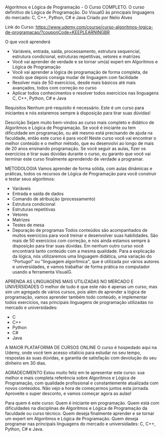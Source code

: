 Algoritmos e Lógica de Programação - O Curso COMPLETO.
O curso definitivo de Lógica de Programação. Do VisualG às principais linguagens do mercado: C, C++, Python, C# e Java
Criado por Nelio Alves

Link do Curso:
https://www.udemy.com/course/curso-algoritmos-logica-de-programacao/?couponCode=KEEPLEARNINGBR

O que você aprenderá
- Variáveis, entrada, saída, processamento, estrutura sequencial, estrutura condicional, estruturas repetitivas, vetores e matrizes
- Você vai aprender de verdade e se tornar um(a) expert em Algoritmos e Lógica de Programação
- Você vai aprender a lógica de programação de forma completa, de modo que depois consiga mudar de linguagem com facilidade
- Resolver mais de 50 exercícios, desde mais básicos até mais avançados, todos com correção no curso
- Aplicar todos conhecimentos e resolver todos exercícios nas linguagens C, C++, Python, C# e Java

Requisitos
Nenhum pré-requisito é necessário. Este é um curso para iniciantes e nós estaremos sempre à disposição para tirar suas dúvidas!

Descrição
Sejam muito bem-vindos ao curso mais completo e didático de Algoritmos e Lógica de Programação.
Se você é iniciante ou tem dificuldade em programação, ou até mesmo está precisando de ajuda na faculdade, então este curso é para você!
Neste curso você vai encontrar o melhor conteúdo e o melhor método, que eu desenvolvi ao longo de mais de 20 anos ensinando programação.
Se você seguir as aulas, fizer os exercícios e tirar suas dúvidas durante o curso, eu garanto que você vai terminar este curso finalmente aprendendo de verdade a programar.

METODOLOGIA
Vamos aprender de forma sólida, com aulas dinâmicas e práticas, todos os recursos de Lógica de Programação para você construir e testar seus algoritmos:
- Variáveis
- Entrada e saída de dados
- Comando de atribuição (processamento)
- Estrutura condicional
- Estruturas repetitivas
- Vetores
- Matrizes
- Testes de mesa
- Depuração de programas
Todos conteúdos são acompanhados de muitos exercícios para você treinar e desenvolver suas habilidades. São mais de 50 exercícios com correção, e nós ainda estamos sempre à disposição para tirar suas dúvidas. Em nenhum outro curso você encontrará tanto conteúdo com a mesma qualidade.
Para a explicação da lógica, nós utilizaremos uma linguagem didática, uma variação do "Portugol" ou "linguagem algorítmica", que é utilizada por vários autores e universidades, e vamos trabalhar de forma prática no computador usando a ferramenta VisualG.

APRENDA AS LINGUAGENS MAIS UTILIZADAS NO MERCADO E UNIVERSIDADES
O melhor de tudo é que este não é apenas um curso, mas sim um agregado de vários cursos, pois além de aprender a lógica de programação, vamos aprender também todo conteúdo, e implementar todos exercícios, nas principais linguagens de programação utilizadas no mercado e universidades:
- C
- C++
- Python
- C#
- Java

A MAIOR PLATAFORMA DE CURSOS ONLINE
O curso é hospedado aqui na Udemy, onde você tem acesso vitalício para estudar no seu tempo, respostas às suas dúvidas, e garantia de satisfação com devolução do seu dinheiro em 30 dias.

AGRADECIMENTO
Estou muito feliz em te apresentar este curso: sua melhor e mais completa referência sobre Algoritmos e Lógica de Programação, com qualidade profissional e constantemente atualizada com novos conteúdos.
Não vejo a hora de começarmos juntos esta jornada. Aproveite o super desconto, e vamos começar agora as aulas!

Para quem é este curso:
Quem é iniciante em programação.
Quem está com dificuldades na disciplinas de Algoritmos e Lógica de Programação da faculdade ou curso técnico.
Quem deseja finalmente aprender e se tornar um expert em Algoritmos e Lógica de Programação.
Quem deseja programar nas principais linguagens do mercado e universidades: C, C++, Python, C# e Java.
